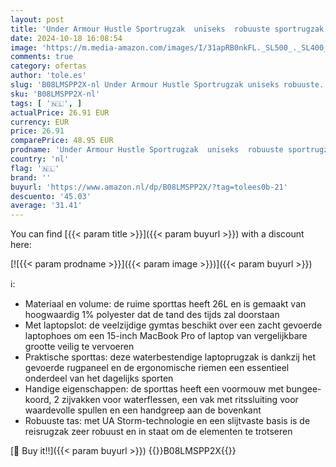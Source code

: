 ```yaml
---
layout: post
title: 'Under Armour Hustle Sportrugzak  uniseks  robuuste sportrugzak met laptopvak  waterafstotende en veelzijdige laptoprugzak  1 stuks '
date: 2024-10-18 16:08:54
image: 'https://m.media-amazon.com/images/I/31apRB0nkFL._SL500_._SL400_.jpg'
comments: true
category: ofertas
author: 'tole.es'
slug: 'B08LMSPP2X-nl Under Armour Hustle Sportrugzak uniseks robuuste...'
sku: 'B08LMSPP2X-nl'
tags: [ '🇳🇱', ]
actualPrice: 26.91 EUR
currency: EUR
price: 26.91
comparePrice: 48.95 EUR
prodname: 'Under Armour Hustle Sportrugzak  uniseks  robuuste sportrugzak met laptopvak  waterafstotende en veelzijdige laptoprugzak  1 stuks '
country: 'nl'
flag: '🇳🇱'
brand: ''
buyurl: 'https://www.amazon.nl/dp/B08LMSPP2X/?tag=tolees0b-21'
descuento: '45.03'
average: '31.41'
---
```


You can find [{{< param title >}}]({{< param buyurl >}}) with a discount here:

[![{{< param prodname >}}]({{< param image >}})]({{< param buyurl >}})

ℹ️:

- Materiaal en volume: de ruime sporttas heeft 26L en is gemaakt van hoogwaardig 1% polyester dat de tand des tijds zal doorstaan
- Met laptopslot: de veelzijdige gymtas beschikt over een zacht gevoerde laptophoes om een 15-inch MacBook Pro of laptop van vergelijkbare grootte veilig te vervoeren
- Praktische sporttas: deze waterbestendige laptoprugzak is dankzij het gevoerde rugpaneel en de ergonomische riemen een essentieel onderdeel van het dagelijks sporten
- Handige eigenschappen: de sporttas heeft een voormouw met bungee-koord, 2 zijvakken voor waterflessen, een vak met ritssluiting voor waardevolle spullen en een handgreep aan de bovenkant
- Robuuste tas: met UA Storm-technologie en een slijtvaste basis is de reisrugzak zeer robuust en in staat om de elementen te trotseren

[🛒 Buy it!!]({{< param buyurl >}})
{{<world>}}B08LMSPP2X{{</world>}}
